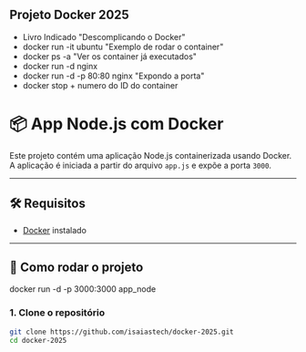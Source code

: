 ## Projeto Docker 2025

* Livro Indicado "Descomplicando o Docker"
* docker run -it ubuntu  "Exemplo de rodar o container"
* docker ps -a "Ver os container já executados"
* docker run -d nginx 
* docker run -d -p 80:80 nginx "Expondo a porta"
* docker stop + numero do ID do container

# 📦 App Node.js com Docker

Este projeto contém uma aplicação Node.js containerizada usando Docker. A aplicação é iniciada a partir do arquivo `app.js` e expõe a porta `3000`.

---

## 🛠️ Requisitos

- [Docker](https://www.docker.com/get-started) instalado

---

## 🚀 Como rodar o projeto
docker run -d -p 3000:3000 app_node

### 1. Clone o repositório

```bash
git clone https://github.com/isaiastech/docker-2025.git
cd docker-2025


